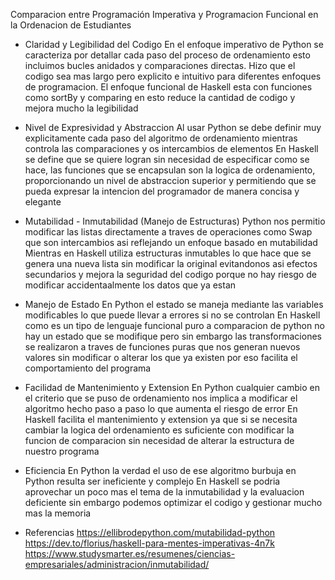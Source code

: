 Comparacion entre Programación Imperativa y Programacion Funcional en la Ordenacion de Estudiantes

- Claridad y Legibilidad del Codigo
En el enfoque imperativo de Python se caracteriza por detallar cada paso del proceso de ordenamiento esto incluimos bucles anidados y comparaciones directas. Hizo que el codigo sea mas largo pero explicito e intuitivo para diferentes enfoques de programacion.
El enfoque funcional de Haskell esta con funciones como sortBy y comparing en esto reduce la cantidad de codigo y mejora mucho la legibilidad 

- Nivel de Expresividad y Abstraccion
Al usar Python se debe definir muy explicitamente cada paso del algoritmo de ordenamiento mientras controla las comparaciones y os intercambios de elementos
En Haskell se define que se quiere logran sin necesidad de especificar como se hace, las funciones que se encapsulan son la logica de ordenamiento, proporcionando un nivel de abstraccion superior y permitiendo que se pueda expresar la intencion del programador de manera concisa y elegante

- Mutabilidad - Inmutabilidad (Manejo de Estructuras)
Python nos permitio modificar las listas directamente a traves de operaciones como Swap que son intercambios asi reflejando un enfoque basado en mutabilidad
Mientras en Haskell utiliza estructuras inmutables lo que hace que se genera una nueva lista sin modificar la original evitandonos asi efectos secundarios y mejora la seguridad del codigo porque no hay riesgo de modificar accidentaalmente los datos que ya estan

- Manejo de Estado
En Python el estado se maneja mediante las variables modificables lo que puede llevar a errores si no se controlan
En Haskell como es un tipo de lenguaje funcional puro a comparacion de python no hay un estado que se modifique pero sin embargo las transformaciones se realizaron a traves de funciones puras que nos generan nuevos valores sin modificar o alterar los que ya existen por eso facilita el comportamiento del programa

- Facilidad de Mantenimiento y Extension
En Python cualquier cambio en el criterio que se puso de ordenamiento nos implica a modificar el algoritmo hecho paso a paso lo que aumenta el riesgo de error
En Haskell facilita el mantenimiento y extension ya que si se necesita cambiar la logica del ordenamiento es suficiente con modificar la funcion de comparacion sin necesidad de alterar la estructura de nuestro programa

- Eficiencia
En Python la verdad el uso de ese algoritmo burbuja en Python resulta ser ineficiente y complejo
En Haskell se podria aprovechar un poco mas el tema de la inmutabilidad y la evaluacion deficiente sin embargo podemos optimizar el codigo y gestionar mucho mas la memoria

- Referencias
https://ellibrodepython.com/mutabilidad-python
https://dev.to/florius/haskell-para-mentes-imperativas-4n7k
https://www.studysmarter.es/resumenes/ciencias-empresariales/administracion/inmutabilidad/
